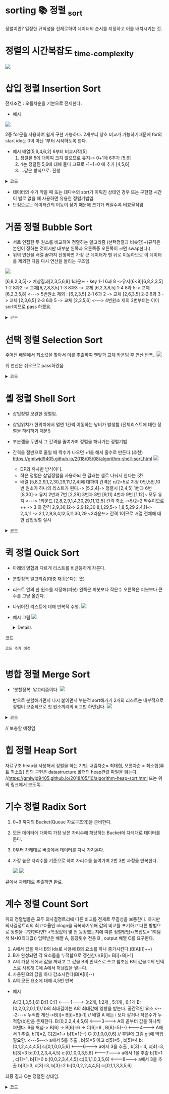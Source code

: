 ﻿
# sorting 📚 정렬 <sub> sort</sort>
정렬이란? 일정한 규칙성을 전제로하여 데이터의 순서를 지정하고 이를 배치시키는 것.

# 정렬의 시간복잡도 <sub> time-complexity </sub>
<img src="https://gmlwjd9405.github.io/images/algorithm-insertion-sort/sort-time-complexity.png">


# 삽입 정렬 Insertion Sort 

전제조건 : 오름차순을 기본으로 전제한다.
- 예시 
<img src="https://gmlwjd9405.github.io/images/algorithm-insertion-sort/insertion-sort.png">

2중 for문을 사용하여 쉽게 구현 가능하다.
2개부터 상호 비교가 가능하기때문에 for의 start idx는 0이 아닌 1부터 시작하도록 한다. 

- 예시
    배열[5,6,4,6,2]
    6부터 비교시작[5]
    1. 정렬된 5에 대하여 크지 않으므로 유지-> 0+1에 6추가 [5,6]
    2. 4는 정렬된 5,6에 대해 둘다 크므로 -1+1=0 에 추가 [4,5,6]
    3. ...같은 방식으로. 진행


<details>
<summary> 코드</summary>
<div markdown="1">

```

public void sort_insert(int arr[]){
int sz=arr.length;

for(int s=1;s<sz;s++){// s+1는 정렬된 배열의 크기를 의미한다.

int selected= arr[s];// 배열에 추가할 원소를 지정하여
int z;
for( z=s-1;s>=0&&arr[j]>selected;z--){// 이전에 정렬해놓은 배열에 대해서 
// 추가할 원소보다 이미 정렬된 원소가 더 크다.= [1,8]의 경우 3이 selected값이면 삽입될 값을 위해 뒤로 한 칸 물러나준다.(이는 선택된 값보다 큰 값을 가지며 동시에 정렬된 배열안에 속한다는 조건을 가지는 모든 원소가 뒤로 물러나야함)
arr[z+1]= arr[z];// 후진 
}
arr[z+1]=selected;// 3개의 정렬된 원소에 대해 내가 넣을 원소보다 2개가 더 크다-> z값은 (1,3,4에 2를 넣는 상황 ) s=3 , 에서 시작하여 2에서 2개가 크므로 0을 반환하여 0+1인 1번 idx에 2가 들어가야한다.  


}// outer for end



}// method end


```

</div>
</details>

- 데이터의 수가 작을 때 또는 대다수의 sort가 이뤄진 상태인 경우 또는 구현할 시간이 별로 없을 때 사용하면 유용한 정렬기법임.
- 단점으로는 데이터간의 이동이 잦기 때문에 크기가 커질수록 비효율적임

# 거품 정렬 Bubble Sort
- 서로 인접한 두 원소를 비교하여 정렬하는 알고리즘 (선택정렬과 비슷함)+(규칙은 본인이 정하는 것이지만 대부분 왼쪽과 오른쪽중 오른쪽이 크면 swap한다.)
- 위의 연산을 배열 끝까지 진행하면 가장 큰 데이터가 맨 뒤로 이동하므로 이 데이터를 제외한 다음 다시 연산을 돌리는 구조임.
<img src="https://gmlwjd9405.github.io/images/algorithm-bubble-sort/bubble-sort.png">

[6,8,2,3,5]-> 예상결과[2,3,5,6,8]
1라운드 - key
1-1 6과 8 ->유지(6<8)[6,8,2,3,5]
1-2 8과2 -> 교체[6,2,8,3,5]
1-3 8과3 -> 교체 [6,2,3,8,5]
1-4 8과 5-> 교체 [6,2,3,5,8]
<---> 5번원소 제외 : [6,2,3,5]
2-1 6과 2 -> 교체 [2,6,3,5]
2-2 6과 3 -> 교체 [2,3,6,5]
2-3 6과 5 -> 교체 [2,3,5,6]
<---> 4번원소 제외
3번부터는 이미 sort이므로 pass 하겠음.
<details>
<summary> 코드</summary>
<div markdown="1">

```
public void sort_bubble(int[] arr,int n){

for(int s=n-1;s>0;s--){// 끝에 최대값이 오므로 

for(int z=0;z<s;z++){

if(arr[z]>arr[z+1]){

int temp=0;
temp= arr[z];
arr[z]=arr[z+1];
arr[z+1]=temp;

}// swap 

}

}


}


```

</div>
</details>

# 선택 정렬 Selection Sort

주어진 배열에서 최소값을 찾아서 이를 추출하여 맨앞과 교체 카운팅 후 연산 반복..
<img src="https://gmlwjd9405.github.io/images/algorithm-selection-sort/selection-sort.png">

위 연산은 쉬우므로 pass하겠음

<details>
<summary> 코드</summary>
<div markdown="1">

```
  for(i=0; i<n-1; i++){// 기본 오름차순이므로 역순을 하면 안됨
    least = i;

    // 최솟값을 탐색한다.
    for(j=i+1; j<n; j++){
      if(list[j]<list[least])
        least = j;
    }

    // 최솟값이 자기 자신이면 자료 이동을 하지 않는다.
    if(i != least){
        SWAP(list[i], list[least], temp);
    }
  }



```

</div>
</details>

# 셸 정렬 Shell Sort

- 삽입정렬 보완한 정렬임.
- 삽입위치가 현위치에서 멀면 1칸씩 이동하는 낭비가 발생함.(전체리스트에 대한 정렬을 하려하기 때문!)
- 부분갭을 두면서 그 간격을 줄여가며 정렬을 해나가는 정렬기법
- 간격을 절반으로 줄일 때 짝수가 나오면 +1을 해서 홀수로 만든다.(추천)
https://gmlwjd9405.github.io/2018/05/08/algorithm-shell-sort.html
  <img src="https://gmlwjd9405.github.io/images/algorithm-shell-sort/shell-sort-concepts.png">

  - DP와 유사한 방식이다.
  - 작은 정렬은 삽입정렬을 사용하되 큰 갈래는 셸로 나눠서 한다는 것?
  - 배열 [5,8,2,9,1,2,30,29,11,12,4]에 대하여 간격은 n/2=5로 지정 
    0번,5번,10번 원소가 하나의 리스트가 된다.-> [5,2,4]-> 정렬시 [2,4,5]
    1번과 6번 [8,30]-> 유지
    2번과 7번 [2,29]
    3번과 8번 [9,11]
    4번과 9번 [1,12]~ 모두 유지
    <---> 1라운드 [2,8,2,9,1,4,30,29,11,12,5] 간격 축소 ->5/2=2 짝수이므로 ++ -> 3 의 간격 
    2,9,30,12-> 2,9,12,30
    8,1,29,5-> 1,8,5,29
    2,4,11-> 2,4,11
    -> 2,1,2,9,8,4,12,5,11,30,29
    <2라운드> 간격 1이므로 배열 전체에 대한 삽입정렬 실시

<details>
<summary> 코드</summary>
<div markdown="1">

```
void inc_insertion_sort(int list[], int first, int last, int gap){// 내부 삽입정렬 
  int i, j, key;

  for(i=first+gap; i<=last; i=i+gap){// 부분 리스트 원소 순회

    key = list[i]; // 현재 삽입될 숫자인 i번째 정수를 key 변수로 복사

    // 현재 정렬된 배열은 i-gap까지이므로 i-gap번째부터 역순으로 조사한다.
    // j 값은 first 이상이어야 하고
    // key 값보다 정렬된 배열에 있는 값이 크면 j번째를 j+gap번째로 이동
    for(j=i-gap; j>=first && list[j]>key; j=j-gap){// 정렬된 부분 리스트에 대해서만 
      list[j+gap] = list[j]; // 레코드를 gap만큼 오른쪽으로 이동
    }

    list[j+gap] = key;
  }
}

// 셸 정렬
void shell_sort(int list[], int n){
  int i, gap;

  for(gap=n/2; gap>0; gap=gap/2){
    if((gap%2) == 0)(
      gap++; // gap을 홀수로 만든다.
    )

    // 부분 리스트의 개수는 gap과 같다.
    for(i=0; i<gap; i++){
      // 부분 리스트에 대한 삽입 정렬 수행
      inc_insertion_sort(list, i, n-1, gap);
    }
  }
}


```

</div>
</details>


    

# 퀵 정렬 Quick Sort

- 아래의 병합과 다르게 리스트를 비균등하게 자른다.
- 분할정복 알고리즘(대충 재귀쓴다는 뜻)
- 리스트 안의 한 원소를 지정해(피봇) 왼쪽은 피봇보다 작은수 오른쪽은 피봇보다 큰수를 그냥 옮긴다.
- 나뉘어진 리스트에 대해 반복적 수행.
  <img src="https://gmlwjd9405.github.io/images/algorithm-quick-sort/quick-sort.png">
- 예시 그림
  <img src="https://gmlwjd9405.github.io/images/algorithm-quick-sort/quick-sort2.png">

  <details>
<summary> 코드</summary>
<div markdown="1">

```
코드 추가 예정


```

</div>
</details>



# 병합 정렬 Merge Sort
- '분할정복' 알고리즘이다.
  <img src="https://gmlwjd9405.github.io/images/algorithm-merge-sort/merge-sort-concepts.png">

  반으로 분할해가면서 다시 붙이면서 부분적 sort해가기 2개의 리스트는 내부적으로 정렬이 보증되므로 첫 원소끼리의 비교만 하면된다.
  <img src="https://gmlwjd9405.github.io/images/algorithm-merge-sort/merge-sort.png">

<details>
<summary> 코드</summary>
<div markdown="1">

```
void merge(int list[], int left, int mid, int right){
  int i, j, k, l;
  i = left;
  j = mid+1;
  k = left;

  /* 분할 정렬된 list의 합병 */
  while(i<=mid && j<=right){
    if(list[i]<=list[j])// 두개의 리스트중 작은거 골라서
      sorted[k++] = list[i++];// 최종본에 적기
    else
      sorted[k++] = list[j++];// 너도밤나무
  }

  // 남아 있는 값들을 일괄 복사
  if(i>mid){
    for(l=j; l<=right; l++)
      sorted[k++] = list[l];
  }
  // 남아 있는 값들을 일괄 복사
  else{
    for(l=i; l<=mid; l++)
      sorted[k++] = list[l];
  }
// 정렬된 값 나머지 남은경우 예외처리 

  // 배열 sorted[](임시 배열)의 리스트를 배열 list[]로 재복사
  for(l=left; l<=right; l++){
    list[l] = sorted[l];
  }
}
void merge_sort(int list[], int left, int right){// 좌:0, 우: n-1 에서 시작..
  int mid;

  if(left<right){
    mid = (left+right)/2 // 중간 위치를 계산하여 리스트를 균등 분할 -분할(Divide)
    merge_sort(list, left, mid); // 앞쪽 부분 리스트 정렬 -정복(Conquer)
    merge_sort(list, mid+1, right); // 뒤쪽 부분 리스트 정렬 -정복(Conquer)
    merge(list, left, mid, right); // 정렬된 2개의 부분 배열을 합병하는 과정 -결합(Combine)
  }
}
// sorted list같은 전역변수를 사용하는 것이 좋다..

```

</div>
</details>

// 보충할 예정임 



# 힙 정렬 Heap Sort

자료구조 heap을 사용해서 정렬을 하는 기법.
내림차순= 최대힙, 오름차순 = 최소힙(루트 최소값)
힙의 구현은 datastructure 폴더의 heap관련 파일을 읽는다. 
//https://gmlwjd9405.github.io/2018/05/10/algorithm-heap-sort.html 
또는 위의 링크에서 보도록..



# 기수 정렬 Radix Sort
1. 0~9 까지의 Bucket(Queue 자료구조의)을 준비한다.
2. 모든 데이터에 대하여 가장 낮은 자리수에 해당하는 Bucket에 차례대로 데이터를 둔다.
3. 0부터 차례대로 버킷에서 데이터를 다시 가져온다.
4. 가장 높은 자리수를 기준으로 하여 자리수를 높여가며 2번 3번 과정을 반복한다.

   <img src="https://img1.daumcdn.net/thumb/R1280x0/?scode=mtistory2&fname=https%3A%2F%2Ft1.daumcdn.net%2Fcfile%2Ftistory%2F9957483359CE33AB14">
   <img src="https://img1.daumcdn.net/thumb/R1280x0/?scode=mtistory2&fname=https%3A%2F%2Ft1.daumcdn.net%2Fcfile%2Ftistory%2F9913633359CE34C223">

  큐에서 차례대로 추출하면 완료. 
  
# 계수 정렬 Count Sort

위의 정렬법들은 모두 의사결정트리에 따른 비교를 전제로 무결성을 보증한다.
하지만 의사결정트리의 최고효율인 nlogn을 극복하기위해 값의 비교를 포기하고 다른 방법으로 정렬을 구현한다면? 
<특정값이 몇 번 등장했는지에 따른 정렬방법>(복잡도= 1회탐색 N+K(최대값))
입력받은 배열 A, 등장횟수 전용 B , output 배열 C를 요구한다.
1. A에서 값을 꺼내 B의 idx로 사용해 B의 요소를 하나 증가시킨다.(B[A[i]]++)
2. B가 완성되면 각 요소들을 누적합으로 갱신한다(B[i]= B[i]+B[i-1]
3. A의 가장 뒤에서 값을 꺼내고 그 값을 B의 인덱스로 쓰고 참조된 B의 값을 C의 인덱스로 사용해 C에 A에서 꺼낸값을 넣는다.
4. 사용된 B의 값을 하나 감소시킨다(B[A[i]]--)
5. A의 모든 요소에 대해 4,5번 반복

- 예시

  A:[3,1,3,5,1,6]
  B:[]
  C:[]
<---1---> 3:2개, 1:2개 , 5:1개 , 6:1개 
B:[0,2,0,2,0,1,1]// b의 최대길이는 A의 최대값에 영향을 받는다. 공간적인 요소 
<---2--->
누적합 계산->B[i]= B[i]+B[i-1] // 배열 A 에는 i 보다 같거나 작은수가 누적합(b)만큼 존재한다. 
B:[0,2,2,4,4,5,6]
<---3--->
A의 끝부터 값을 하나씩 꺼낸다. 6을 꺼냄-> B[6] -> B[6]=6 -> C[6]=6 , B[6]=5(--)
<---4--->
A에서 1 추출, b[1]=2, C[2]=1-> b[1]=1(--)
C:[0,1,0,0,0,6]
// 후일에 그림 git에 백업 필요함.
<---5--->
a에서 5를 추출 , b[5]=5 이고 c[5]=5 , b[5]=4
b:[0,1,2,4,4,4,5]
c:[0,1,0,0,5,6]
<---6--->
a에서 3을 추출 , b[3]= 4, c[4]=3, b[3]=3
b:[0,1,2,3,4,4,5]
c:[0,1,0,0,3,5,6]
<---7--->
a에서 1을 추출 b[1]=1 , c[1]=1, b[1]=0
b:[0,0,2,3,4,4,5]
c:[0,1,1,0,3,5,6]
<---8--->
a에서 3을 추출 b[3]=3, c[3]=3, b[3]=2
b:[0,0,2,2,4,4,5]
c:[0,1,1,3,3,5,6]

최종 결과 C는 정렬된 상태임. 


<details>
<summary> 코드</summary>
<div markdown="1">

```
// k == max number
// n == number of data in A
void counting_sort(int A[], int B[], int C[]){
 
    /* 카운팅 배열 0으로 초기화 */
    for (int i = 0 ; i <= k ; i++){
        B[i] = 0;
    }
 
    /* 카운팅 값 갱신  */
    for (int i = 1 ; i <= n ; i++){
        B[A[i]] = B[A[i]] + 1;
    }
 
    /* 누적합 계산 */
    for (int i = 1 ; i <= k ; i++){
        B[i] = B[i] + B[i-1];
    }
 
    /* 결과 배열에 값 넣기 */
    for (int i = n ; i >= n ; i--){
        C[B[A[i]]] = A[i];
        B[A[i]] = B[A[i]] - 1;
    }
}


```

</div>
</details>





